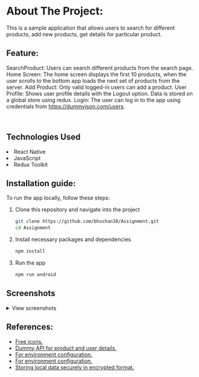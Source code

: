 # About The Project: 
This is a sample application that allows users to search for different products, add new products, get details for particular product.


## Feature:
SearchProduct: Users can search different products from the search page.
Home Screen: The home screen displays the first 10 products,  when the user scrolls to the bottom app loads the next set of products from the server.
Add Product: Only valid logged-in users can add a product.
User Profile: Shows user profile details with the Logout option. Data is stored on a global store using redux.
Login: The user can log in to the app using credentials from https://dummyjson.com/users.

<br />

## Technologies Used
<li>React Native </li>
<li>JavaScript</li>
<li>Redux Toolkit</li>

## Installation guide:

To run the app locally, follow these steps:

1. Clone this repository and navigate into the project
   ```sh
   git clone https://github.com/bhushan38/Assignment.git
   cd Assignment
   ```
2. Install necessary packages and dependencies
   ```sh
   npm install
   ```
3. Run the app
   ```sh
   npm run android
   ```

## Screenshots
<details>
	<summary>View screenshots</summary>
<p align="left">
  <img src="screenshots/screen_1.png" width="320" style="border-radius:50%" />
  <img src="screenshots/screen_2.png" width="320" style="border-radius:50%" />
  <img src="screenshots/screen_3.png" width="320" style="border-radius:50%" />
  <img src="screenshots/screen_4.png" width="320" style="border-radius:50%" />
  <img src="screenshots/screen_5.png" width="320" style="border-radius:50%" />
</p>
</details>

## References:
 - [Free icons.](https://www.flaticon.com/)
 - [Dummy API for product and user details.](https://dummyjson.com/)
 - [For environment configuration.](https://github.com/goatandsheep/react-native-dotenv)
 - [For environment configuration.](https://github.com/goatandsheep/react-native-dotenv)
 - [Storing local data securely in encrypted format.](https://github.com/emeraldsanto/react-native-encrypted-storage#readme)

